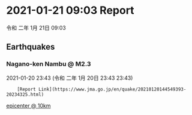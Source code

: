# 2021-01-21 09:03 Report
令和 二年 1月 21日 09:03

## Earthquakes
### Nagano-ken Nambu @ M2.3
2021-01-20 23:43 (令和 二年 1月 20日 23:43 23:43)
  
        [Report Link](https://www.jma.go.jp/en/quake/20210120144549393-20234325.html)  
[epicenter @ 10km](https://www.google.com/maps/place/36°00'00%22+137°36'00%22/@36,137.6,17z/data=!3m1!4b1!4m5!3m4!1s0x0:0x0!8m2!3d36!4d137.6)